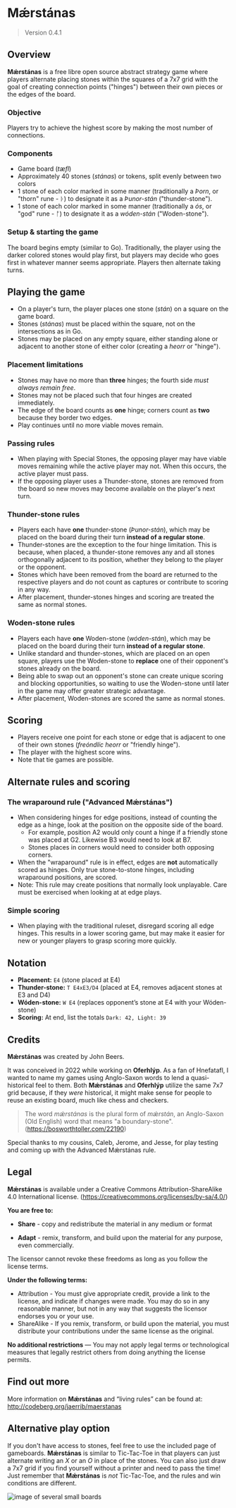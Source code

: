 # Mǽrstánas

> Version 0.4.1

## Overview

**Mǽrstánas** is a free libre open source abstract strategy game where players alternate placing stones within the squares of a 7x7 grid with the goal of creating connection points ("hinges") between their own pieces or the edges of the board.

### Objective

Players try to achieve the highest score by making the most number of connections.

### Components

- Game board (*tæfl*)
- Approximately 40 stones (*stánas*) or tokens, split evenly between two colors
- 1 stone of each color marked in some manner (traditionally a *Þorn*, or "thorn" rune - ᚦ) to designate it as a *Þunor-stán* ("thunder-stone").
- 1 stone of each color marked in some manner (traditionally a *ós*, or "god" rune - ᚩ) to designate it as a *wóden-stán* ("Woden-stone").

### Setup & starting the game

The board begins empty (similar to Go). Traditionally, the player using the darker colored stones would play first, but players may decide who goes first in whatever manner seems appropriate. Players then alternate taking turns.

## Playing the game

- On a player's turn, the player places one stone (*stán*) on a square on the game board.
- Stones (*stánas*) must be placed within the square, not on the intersections as in Go.
- Stones may be placed on any empty square, either standing alone or adjacent to another stone of either color (creating a *heorr* or "hinge").

### Placement limitations

- Stones may have no more than **three** hinges; the fourth side *must always remain free*.
- Stones may not be placed such that four hinges are created immediately.
- The edge of the board counts as **one** hinge; corners count as **two** because they border two edges.
- Play continues until no more viable moves remain.

### Passing rules

- When playing with Special Stones, the opposing player may have viable moves remaining while the active player may not. When this occurs, the active player must pass.
- If the opposing player uses a Thunder-stone, stones are removed from the board so new moves may become available on the player's next turn.

### Thunder-stone rules

- Players each have **one** thunder-stone (*Þunor-stán*), which may be placed on the board during their turn **instead of a regular stone**.
- Thunder-stones are the exception to the four hinge limitation. This is because, when placed, a thunder-stone removes any and all stones orthogonally adjacent to its position, whether they belong to the player or the opponent.
- Stones which have been removed from the board are returned to the respective players and do not count as captures or contribute to scoring in any way.
- After placement, thunder-stones hinges and scoring are treated the same as normal stones.

### Woden-stone rules

- Players each have **one** Woden-stone (*wóden-stán*), which may be placed on the board during their turn **instead of a regular stone**.
- Unlike standard and thunder-stones, which are placed on an open square, players use the Woden-stone to **replace** one of their opponent's stones already on the board.
- Being able to swap out an opponent's stone can create unique scoring and blocking opportunities, so waiting to use the Woden-stone until later in the game may offer greater strategic advantage.
- After placement, Woden-stones are scored the same as normal stones.

## Scoring

- Players receive one point for each stone or edge that is adjacent to one of their own stones (*freóndlíc heorr* or "friendly hinge").
- The player with the highest score wins.
- Note that tie games are possible.

## Alternate rules and scoring

### The wraparound rule ("Advanced Mǽrstánas")

- When considering hinges for edge positions, instead of counting the edge as a hinge, look at the position on the opposite side of the board.
  - For example, position A2 would only count a hinge if a friendly stone was placed at G2. Likewise B3 would need to look at B7.
  - Stones places in corners would need to consider both opposing corners.
- When the "wraparound" rule is in effect, edges are **not** automatically scored as hinges. Only true stone-to-stone hinges, including wraparound positions, are scored.
- Note: This rule may create positions that normally look unplayable. Care must be exercised when looking at at edge plays.

### Simple scoring

- When playing with the traditional ruleset, disregard scoring all edge hinges. This results in a lower scoring game, but may make it easier for new or younger players to grasp scoring more quickly.

## Notation

- **Placement:** `E4` (stone placed at E4)
- **Thunder-stone:** `T E4xE3/D4` (placed at E4, removes adjacent stones at E3 and D4)
- **Wóden-stone:** `W E4` (replaces opponent’s stone at E4 with your Wóden-stone)
- **Scoring:** At end, list the totals `Dark: 42, Light: 39`

## Credits

**Mǽrstánas** was created by John Beers.

It was conceived in 2022 while working on **Oferhlýp**. As a fan of Hnefatafl, I wanted to name my games using Anglo-Saxon words to lend a quasi-historical feel to them. Both **Mǽrstánas** and **Oferhlýp** utilize the same 7x7 grid because, if they *were* historical, it might make sense for people to reuse an existing board, much like chess and checkers.

> The word *mǽrstánas* is the plural form of *mǽrstán*, an Anglo-Saxon (Old English) word that means "a boundary-stone".
> (<https://bosworthtoller.com/22190>)

Special thanks to my cousins, Caleb, Jerome, and Jesse, for play testing and coming up with the Advanced Mǽrstánas rule.

## Legal

**Mǽrstánas** is available under a Creative Commons Attribution-ShareAlike 4.0 International license. (<https://creativecommons.org/licenses/by-sa/4.0/>)

**You are free to:**

- **Share** - copy and redistribute the material in any medium or format

- **Adapt** - remix, transform, and build upon the material for any purpose, even commercially.

The licensor cannot revoke these freedoms as long as you follow the license terms.

**Under the following terms:**

- Attribution - You must give appropriate credit, provide a link to the license, and indicate if changes were made. You may do so in any reasonable manner, but not in any way that suggests the licensor endorses you or your use.
- ShareAlike - If you remix, transform, or build upon the material, you must distribute your contributions under the same license as the original.

**No additional restrictions** — You may not apply legal terms or technological measures that legally restrict others from doing anything the license permits.

## Find out more

More information on **Mǽrstánas** and “living rules” can be found at: <http://codeberg.org/jaerrib/maerstanas>

## Alternative play option

If you don't have access to stones, feel free to use the included page of gameboards. **Mǽrstánas** is similar to Tic-Tac-Toe in that players can just alternate writing an *X* or an *O* in place of the stones. You can also just draw a 7x7 grid if you find yourself without a printer and need to pass the time! Just remember that **Mǽrstánas** is *not* Tic-Tac-Toe, and the rules and win conditions are different.

![image of several small boards](../assets/svg/mini-boards.svg)
